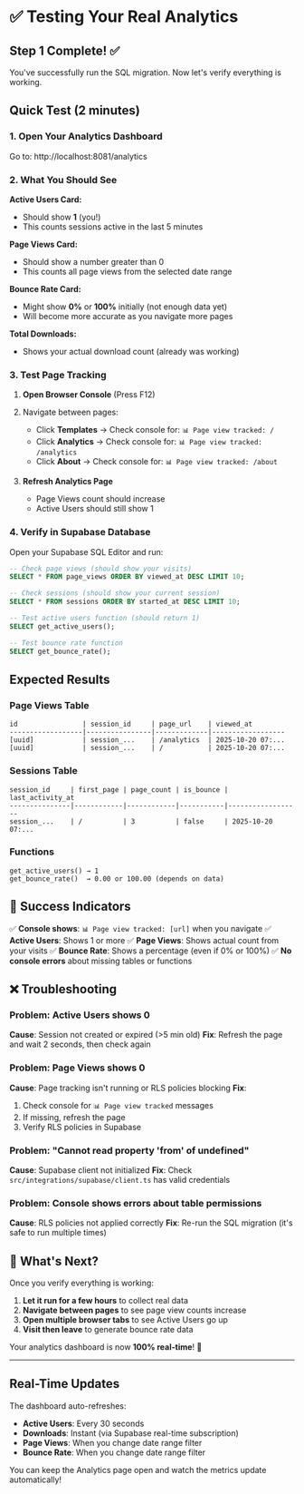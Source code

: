 # ✅ Testing Your Real Analytics

## Step 1 Complete! ✅
You've successfully run the SQL migration. Now let's verify everything is working.

## Quick Test (2 minutes)

### 1. Open Your Analytics Dashboard
Go to: http://localhost:8081/analytics

### 2. What You Should See

**Active Users Card:**
- Should show **1** (you!)
- This counts sessions active in the last 5 minutes

**Page Views Card:**
- Should show a number greater than 0
- This counts all page views from the selected date range

**Bounce Rate Card:**
- Might show **0%** or **100%** initially (not enough data yet)
- Will become more accurate as you navigate more pages

**Total Downloads:**
- Shows your actual download count (already was working)

### 3. Test Page Tracking

1. **Open Browser Console** (Press F12)
2. Navigate between pages:
   - Click **Templates** → Check console for: `📊 Page view tracked: /`
   - Click **Analytics** → Check console for: `📊 Page view tracked: /analytics`
   - Click **About** → Check console for: `📊 Page view tracked: /about`

3. **Refresh Analytics Page**
   - Page Views count should increase
   - Active Users should still show 1

### 4. Verify in Supabase Database

Open your Supabase SQL Editor and run:

```sql
-- Check page views (should show your visits)
SELECT * FROM page_views ORDER BY viewed_at DESC LIMIT 10;

-- Check sessions (should show your current session)
SELECT * FROM sessions ORDER BY started_at DESC LIMIT 10;

-- Test active users function (should return 1)
SELECT get_active_users();

-- Test bounce rate function
SELECT get_bounce_rate();
```

## Expected Results

### Page Views Table
```
id                | session_id     | page_url    | viewed_at
------------------|----------------|-------------|------------------
[uuid]            | session_...    | /analytics  | 2025-10-20 07:...
[uuid]            | session_...    | /           | 2025-10-20 07:...
```

### Sessions Table
```
session_id     | first_page | page_count | is_bounce | last_activity_at
---------------|------------|------------|-----------|------------------
session_...    | /          | 3          | false     | 2025-10-20 07:...
```

### Functions
```
get_active_users() → 1
get_bounce_rate()  → 0.00 or 100.00 (depends on data)
```

## 🎉 Success Indicators

✅ **Console shows**: `📊 Page view tracked: [url]` when you navigate
✅ **Active Users**: Shows 1 or more
✅ **Page Views**: Shows actual count from your visits
✅ **Bounce Rate**: Shows a percentage (even if 0% or 100%)
✅ **No console errors** about missing tables or functions

## ❌ Troubleshooting

### Problem: Active Users shows 0
**Cause**: Session not created or expired (>5 min old)
**Fix**: Refresh the page and wait 2 seconds, then check again

### Problem: Page Views shows 0
**Cause**: Page tracking isn't running or RLS policies blocking
**Fix**: 
1. Check console for `📊 Page view tracked` messages
2. If missing, refresh the page
3. Verify RLS policies in Supabase

### Problem: "Cannot read property 'from' of undefined"
**Cause**: Supabase client not initialized
**Fix**: Check `src/integrations/supabase/client.ts` has valid credentials

### Problem: Console shows errors about table permissions
**Cause**: RLS policies not applied correctly
**Fix**: Re-run the SQL migration (it's safe to run multiple times)

## 🚀 What's Next?

Once you verify everything is working:

1. **Let it run for a few hours** to collect real data
2. **Navigate between pages** to see page view counts increase
3. **Open multiple browser tabs** to see Active Users go up
4. **Visit then leave** to generate bounce rate data

Your analytics dashboard is now **100% real-time**! 🎉

---

## Real-Time Updates

The dashboard auto-refreshes:
- **Active Users**: Every 30 seconds
- **Downloads**: Instant (via Supabase real-time subscription)
- **Page Views**: When you change date range filter
- **Bounce Rate**: When you change date range filter

You can keep the Analytics page open and watch the metrics update automatically!
